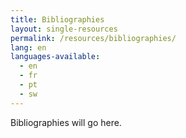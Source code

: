 ```yaml
---
title: Bibliographies
layout: single-resources
permalink: /resources/bibliographies/
lang: en
languages-available:                         
  - en
  - fr
  - pt
  - sw
---
```

Bibliographies will go here.
